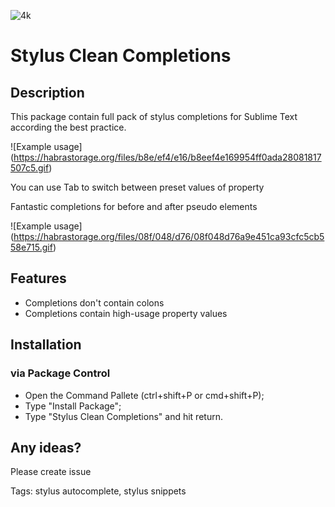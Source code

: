 ![4k](https://cloud.githubusercontent.com/assets/2697570/22281897/2d376448-e2fb-11e6-89f3-a64f99b131cf.png)
# Stylus Clean Completions
## Description
This package contain full pack of stylus completions for Sublime Text according the best practice.

![Example usage]
(https://habrastorage.org/files/b8e/ef4/e16/b8eef4e169954ff0ada28081817507c5.gif)

You can use Tab to switch between preset values of property

Fantastic completions for before and after pseudo elements

![Example usage]
(https://habrastorage.org/files/08f/048/d76/08f048d76a9e451ca93cfc5cb558e715.gif)

## Features
* Completions don't contain colons
* Completions contain high-usage property values

## Installation
### via Package Control
* Open the Command Pallete (ctrl+shift+P or cmd+shift+P);
* Type "Install Package";
* Type "Stylus Clean Completions" and hit return.

## Any ideas?
Please create issue 

Tags: stylus autocomplete, stylus snippets
